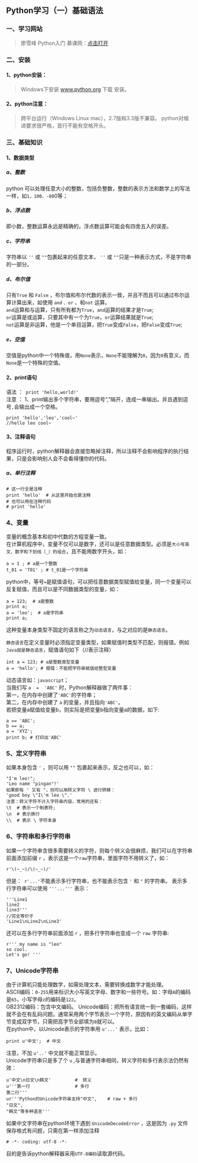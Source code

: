 ## Python学习（一）基础语法
### 一、学习网站
>廖雪峰 Python入门 慕课网：[点击打开](http://www.imooc.com/learn/177)

### 二、安装
#### 1、python安装：
>Windows下安装 www.python.org 下载 安装。  

#### 2、python注意：
>跨平台运行（Windows Linux mac），2.7版和3.3版不兼容。
>python对缩进要求很严格，首行不能有空格开头。    

### 三、基础知识
#### 1、数据类型
##### a、整数
python 可以处理任意大小的整数，包括负整数，整数的表示方法和数学上的写法一样，如`1，100，-80`0等；  
##### b、浮点数
即小数，整数运算永远是精确的，浮点数运算可能会有四舍五入的误差。  
##### c、字符串
字符串以 `''` 或 `""`包裹起来的任意文本， `''` 或 `""`只是一种表示方式，不是字符串的一部分。  
##### d、布尔值
只有`True` 和 `False` ，布尔值和布尔代数的表示一致，并且不而且可以通过布尔运算计算出来，如使用 `and` `、or` 、和`not` 运算。  
`and`运算和与运算，只有所有都为`True`，`and`运算的结果才是`True`;  
`or`运算是或运算，只要其中有一个为`True`，`or`运算结果就是`True`;  
`not`运算是非运算，他是一个单目运算，把`True`变成`False`，把`False`变成`True`;  
##### e、空值
空值是python中一个特殊值，用`None`表示，`None`不能理解为`0`，因为`0`有意义，而`None`是一个特殊的空值。  

#### 2、print语句
语法 ：` print 'hello,world!'`   
注意 ：
1、print输出多个字符串，要用逗号“,”隔开，连成一串输出。并且遇到逗号`,`会输出成一个空格。  
```
print 'hello','leo','cool~'
//hello leo cool~
```

#### 3、注释语句
程序运行时，python解释器会直接忽略掉注释，所以注释不会影响程序的执行结果，只是会影响别人会不会看得懂你的代码。   
##### a、单行注释
```
# 这一行全是注释   
print 'hello'  # 从这里开始也是注释   
# 也可以用在注释代码   
# print 'hello'  
```
### 4、变量
变量的概念基本和初中代数的方程变量一致。   
在计算机程序中，变量不仅可以是数字，还可以是任意数据类型。必须是`大小写英文、数字和下划线（_）的组合`，且不能用数字开头，如：  
```
a = 1 ; # a是一个整数
t_01 = 'T01' ; # t_01是一个字符串
```
python中，等号`=`是赋值语句，可以把任意数据类型赋值给变量，同一个变量可以反复赋值，而且可以是不同数据类型的变量，如：  
```
a = 123;  # a是整数  
print a;  
a = 'leo';  # a是字符串  
print a;
```
这种变量本身类型不固定的语言称之为`动态语言`，与之对应的是`静态语言`。       

`静态语言`在定义变量时必须指定变量类型，如果赋值时类型不匹配，则报错。例如`Java就是静态语言`，赋值语句如下（//表示注释）  
```
int a = 123; # a是整数类型变量  
a = 'hello'; # 报错：不能把字符串赋值给整型变量  
```
动态语言如：`javascript`；  
当我们写 `a  =  'ABC'` 时，Python解释器做了两件事：  
第一，在内存中创建了`'ABC'`的字符串；  
第二，在内存中创建了 `a` 的变量，并且指向`'ABC'`。  
若把变量a赋值给变量b，则实际是把变量b指向变量a的数据，如下:  
```
a == 'ABC';
b == a;
a = 'XYZ';
print b; # 打印出'ABC'
```
### 5、定义字符串
如果本身包含 `'` ，则可以用 `""` 包裹起来表示，反之也可以，如：  
```
"I'm leo!";
'Leo name "pingan"!'
如果即有 ' 又有 "，则可以用转义字符 \ 进行转移：
'good boy \"I\'m leo \".'
注意：转义字符不计入字符串内容，常用的还有：
\t  # 表示一个制表符;
\n  # 表示换行
\\  # 表示 \ 字符本身
```
### 6、字符串和多行字符串
如果一个字符串含很多需要转义的字符，则每个转义会很麻烦，我们可以在字符串前面添加前缀 `r` ，表示这是一个`raw`字符串，里面字符不用转义了，如：
```
r'\(~_~)/\(~_~)/'
```
但是：` r'...'`不能表示多行字符串，也不能表示包含 `'` 和 `"` 的字符串。
表示多行字符串可以使用 `'''...'''` 表示：
```
'''Line1
line2
line3'''
//完全等价于
'Line1\nLine2\nLine3'
```
还可以在多行字符串前面添加 `r` ，把多行字符串也变成一个 `raw` 字符串:
```
r''' my name is "leo"
so cool.
Let's go! '''
```

### 7、Unicode字符串
由于计算机只能处理数字，如需处理文本，需要转换成数字才能处理。  
ASCII编码：`0-255`用来标识大小写英文字母、数字和一些符号。如：字母`A`的编码是`65`，小写字母`z`的编码是`122`。  
GB2312编码：包含中文编码。
Unicode编码：把所有语言统一到一套编码，这样就不会在有乱码问题。通常采用两个字节表示一个字符，原因有的英文编码从单字节变成双字节，只需把高字节全部填为`0`就可以。  
在python中，以Unicode表示的字符串用 `u'...'` 表示，比如：  
```
print u'中文';  # 中文
```
注意，不加 `u'..'` 中文就不能正常显示。  
Unicode字符串只是多了个 `u` ,与普通字符串相同，转义字符和多行表示法仍然有效：  
```
u'中文\n日文\n韩文'         #  转义
u'''第一行                 # 多行
第二行'''
ur'''Python的Unicode字符串支持"中文",    # raw + 多行
"日文",
"韩文"等多种语言'''
```
如果中文字符串在python环境下遇到 `UnicodeDecodeError` ，这是因为 `.py` 文件保存格式有问题，只需在第一样添加注释  
``` 
# -*- coding: utf-8 -*- 
```
目的是告诉python解释器采用`UTF-8编码`读取源代码。
